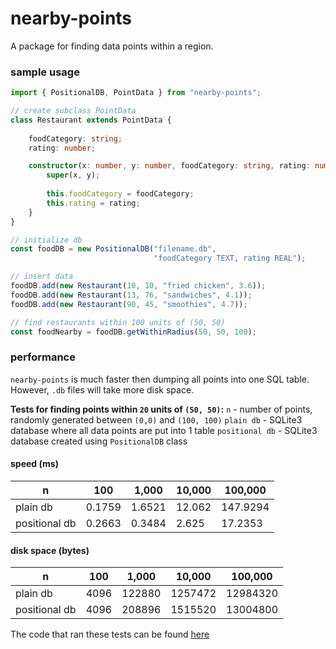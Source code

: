 # nearby-points
A package for finding data points within a region.

### sample usage
```ts
import { PositionalDB, PointData } from "nearby-points";

// create subclass PointData 
class Restaurant extends PointData {
    
    foodCategory: string;
    rating: number;

    constructor(x: number, y: number, foodCategory: string, rating: number) {
        super(x, y);
        
        this.foodCategory = foodCategory;
        this.rating = rating;
    }
}

// initialize db
const foodDB = new PositionalDB("filename.db", 
                                "foodCategory TEXT, rating REAL");

// insert data
foodDB.add(new Restaurant(10, 10, "fried chicken", 3.6));
foodDB.add(new Restaurant(13, 76, "sandwiches", 4.1));
foodDB.add(new Restaurant(90, 45, "smoothies", 4.7));

// find restaurants within 100 units of (50, 50)
const foodNearby = foodDB.getWithinRadius(50, 50, 100);
```

### performance
`nearby-points` is much faster then dumping all points into one SQL table.
However, `.db` files will take more disk space.

**Tests for finding points within `20` units of `(50, 50)`:**
`n` - number of points, randomly generated between `(0,0)` and `(100, 100)`
`plain db` - SQLite3 database where all data points are put into 1 table
`positional db` - SQLite3 database created using `PositionalDB` class
#### speed (ms)
| n            | 100    | 1,000  | 10,000 | 100,000  |
| ------------ | ------ | ------ | ------ | -------- |
|plain db      | 0.1759 | 1.6521 | 12.062 | 147.9294 |
|positional db | 0.2663 | 0.3484 | 2.625  | 17.2353  |

#### disk space (bytes)
| n            | 100  | 1,000  | 10,000  | 100,000  |
| ------------ | ---- | ------ | ------- | -------- |
|plain db      | 4096 | 122880 | 1257472 | 12984320 |
|positional db | 4096 | 208896 | 1515520 | 13004800 |

The code that ran these tests can be found [here](https://github.com/troylu8/nearby-points/blob/master/samples/tests.ts)
